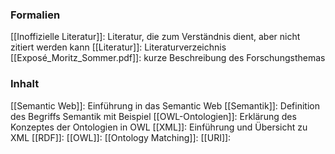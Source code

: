 ### Formalien
[[Inoffizielle Literatur]]: Literatur, die zum Verständnis dient, aber nicht zitiert werden kann
[[Literatur]]: Literaturverzeichnis
[[Exposé_Moritz_Sommer.pdf]]: kurze Beschreibung des Forschungsthemas

### Inhalt
[[Semantic Web]]: Einführung in das Semantic Web
[[Semantik]]: Definition des Begriffs Semantik mit Beispiel
[[OWL-Ontologien]]: Erklärung des Konzeptes der Ontologien in OWL
[[XML]]: Einführung und Übersicht zu XML
[[RDF]]:
[[OWL]]:
[[Ontology Matching]]:
[[URI]]: